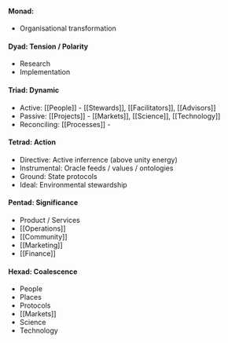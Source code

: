 #### Monad: 
- Organisational transformation

#### Dyad: Tension / Polarity
- Research
- Implementation

#### Triad: Dynamic
- Active: [[People]] - [[Stewards]], [[Facilitators]], [[Advisors]]
- Passive: [[Projects]] - [[Markets]], [[Science]], [[Technology]]
- Reconciling: [[Processes]] - 

#### Tetrad: Action
- Directive: Active inferrence (above unity energy)
- Instrumental: Oracle feeds / values / ontologies 
- Ground: State protocols
- Ideal: Environmental stewardship

#### Pentad: Significance
- Product / Services
- [[Operations]]
- [[Community]]
- [[Marketing]]
- [[Finance]]

#### Hexad: Coalescence
- People
- Places
- Protocols
- [[Markets]]
- Science
- Technology
